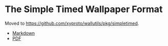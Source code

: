 # The Simple Timed Wallpaper Format

Moved to https://github.com/xyproto/wallutils/pkg/simpletimed.

* [Markdown](https://github.com/xyproto/wallutils/pkg/simpletimed/stw-1.0.0.md)
* [PDF](https://github.com/xyproto/wallutils/pkg/simpletimed/stw-1.0.0.pdf)
